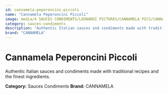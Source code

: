 ```yaml
---
id: cannamela-peperoncini-piccoli
name: "Cannamela Peperoncini Piccoli"
image: media/4 SAUCES CONDIMENTS/LEONARDI PICTURES/CANNAMELA PICS/CANNAMELA PEPERONCINI PICCOLI.png
category: sauces-condiments
description: "Authentic Italian sauces and condiments made with traditional recipes and the finest ingredients."
brand: "CANNAMELA"
---
```


# Cannamela Peperoncini Piccoli

Authentic Italian sauces and condiments made with traditional recipes and the finest ingredients.

**Category:** Sauces Condiments
**Brand:** CANNAMELA
